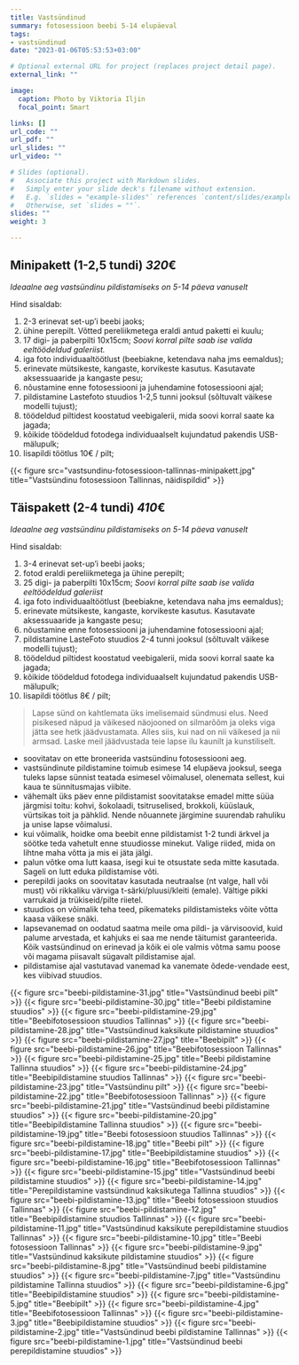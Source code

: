 ```yaml
---
title: Vastsündinud
summary: fotosessioon beebi 5-14 elupäeval
tags:
- vastsündinud
date: "2023-01-06T05:53:53+03:00"

# Optional external URL for project (replaces project detail page).
external_link: ""

image:
  caption: Photo by Viktoria Iljin
  focal_point: Smart

links: []
url_code: ""
url_pdf: ""
url_slides: ""
url_video: ""

# Slides (optional).
#   Associate this project with Markdown slides.
#   Simply enter your slide deck's filename without extension.
#   E.g. `slides = "example-slides"` references `content/slides/example-slides.md`.
#   Otherwise, set `slides = ""`.
slides: ""
weight: 3

---
```

## Minipakett (1-2,5 tundi) *320*€ 

_Ideaalne aeg vastsündinu pildistamiseks on 5-14 päeva vanuselt_

Hind sisaldab:
1. 2-3 erinevat set-up’i beebi jaoks;
2. ühine perepilt. Võtted pereliikmetega eraldi antud paketti ei kuulu;
3. 17 digi- ja paberpilti 10x15cm; _Soovi korral pilte saab ise valida eeltöödeldud galeriist._
4. iga foto individuaaltöötlust (beebiakne, ketendava naha jms eemaldus);
5. erinevate mütsikeste, kangaste, korvikeste kasutus. Kasutavate aksessuaaride ja kangaste pesu;
6. nõustamine enne fotosessiooni ja juhendamine fotosessiooni ajal;
7. pildistamine Lastefoto stuudios 1-2,5 tunni jooksul (sõltuvalt väikese modelli tujust);
8. töödeldud piltidest koostatud veebigalerii, mida soovi korral saate ka jagada;
9. kõikide töödeldud fotodega individuaalselt kujundatud pakendis USB-mälupulk;
10. lisapildi töötlus 10€ / pilt;

{{< figure src="vastsundinu-fotosessioon-tallinnas-minipakett.jpg" title="Vastsündinu fotosessioon Tallinnas, näidispildid" >}}

## Täispakett (2-4 tundi) *410*€ 

_Ideaalne aeg vastsündinu pildistamiseks on 5-14 päeva vanuselt_

Hind sisaldab:
1. 3-4 erinevat set-up’i beebi jaoks;
2. fotod eraldi pereliikmetega ja ühine perepilt;
3. 25 digi- ja paberpilti 10x15cm; *Soovi korral pilte saab ise valida eeltöödeldud galeriist*
4. iga foto individuaaltöötlust (beebiakne, ketendava naha jms eemaldus);
5. erinevate mütsikeste, kangaste, korvikeste kasutus. Kasutavate aksessuaaride ja kangaste pesu;
6. nõustamine enne fotosessiooni ja juhendamine fotosessiooni ajal;
7. pildistamine LasteFoto stuudios 2-4 tunni jooksul (sõltuvalt väikese modelli tujust);
8. töödeldud piltidest koostatud veebigalerii, mida soovi korral saate ka jagada;
9. kõikide töödeldud fotodega individuaalselt kujundatud pakendis USB-mälupulk;
10. lisapildi töötlus 8€ / pilt;

> Lapse sünd on kahtlemata üks imelisemaid sündmusi elus. Need pisikesed näpud ja väikesed näojooned on silmarõõm ja oleks viga jätta see hetk jäädvustamata. Alles siis, kui nad on nii väikesed ja nii armsad. Laske meil jäädvustada teie lapse ilu kaunilt ja kunstiliselt.

- soovitatav on ette broneerida vastsündinu fotosessiooni aeg.
- vastsündinute pildistamine toimub esimese 14 elupäeva jooksul, seega tuleks lapse sünnist teatada esimesel võimalusel, olenemata sellest, kui kaua te sünnitusmajas viibite.
- vähemalt üks päev enne pildistamist soovitatakse emadel mitte süüa järgmisi toitu: kohvi, šokolaadi, tsitruselised, brokkoli, küüslauk, vürtsikas toit ja pähklid. Nende nõuannete järgimine suurendab rahuliku ja unise lapse võimalusi.
- kui võimalik, hoidke oma beebit enne pildistamist 1-2 tundi ärkvel ja söötke teda vahetult enne stuudiosse minekut. Valige riided, mida on lihtne maha võtta ja mis ei jäta jälgi. 
- palun võtke oma lutt kaasa, isegi kui te otsustate seda mitte kasutada. Sageli on lutt eduka pildistamise võti.
- perepildi jaoks on soovitatav kasutada neutraalse (nt valge, hall või must) või rikkaliku värviga t-särki/pluusi/kleiti (emale). Vältige pikki varrukaid ja trükiseid/pilte riietel.
- stuudios on võimalik teha teed, pikemateks pildistamisteks võite võtta kaasa väikese snäki.
- lapsevanemad on oodatud saatma meile oma pildi- ja värvisoovid, kuid palume arvestada, et kahjuks ei saa me nende täitumist garanteerida. Kõik vastsündinud on erinevad ja kõik ei ole valmis võtma samu poose või magama piisavalt sügavalt pildistamise ajal.
- pildistamise ajal vastutavad vanemad ka vanemate õdede-vendade eest, kes viibivad stuudios.

{{< figure src="beebi-pildistamine-31.jpg" title="Vastsündinud beebi pilt" >}}
{{< figure src="beebi-pildistamine-30.jpg" title="Beebi pildistamine stuudios" >}}
{{< figure src="beebi-pildistamine-29.jpg" title="Beebifotosessioon stuudios Tallinnas" >}}
{{< figure src="beebi-pildistamine-28.jpg" title="Vastsündinud kaksikute pildistamine stuudios" >}}
{{< figure src="beebi-pildistamine-27.jpg" title="Beebipilt" >}}
{{< figure src="beebi-pildistamine-26.jpg" title="Beebifotosessioon Tallinnas" >}}
{{< figure src="beebi-pildistamine-25.jpg" title="Beebi pildistamine Tallinna stuudios" >}}
{{< figure src="beebi-pildistamine-24.jpg" title="Beebipildistamine stuudios Tallinnas" >}}
{{< figure src="beebi-pildistamine-23.jpg" title="Vastsündinu pilt" >}}
{{< figure src="beebi-pildistamine-22.jpg" title="Beebifotosessioon Tallinnas" >}}
{{< figure src="beebi-pildistamine-21.jpg" title="Vastsündinud beebi pildistamine stuudios" >}}
{{< figure src="beebi-pildistamine-20.jpg" title="Beebipildistamine Tallinna stuudios" >}}
{{< figure src="beebi-pildistamine-19.jpg" title="Beebi fotosessioon stuudios Tallinnas" >}}
{{< figure src="beebi-pildistamine-18.jpg" title="Beebi pilt" >}}
{{< figure src="beebi-pildistamine-17.jpg" title="Beebipildistamine stuudios" >}}
{{< figure src="beebi-pildistamine-16.jpg" title="Beebifotosessioon Tallinnas" >}}
{{< figure src="beebi-pildistamine-15.jpg" title="Vastsündinud beebi pildistamine stuudios" >}}
{{< figure src="beebi-pildistamine-14.jpg" title="Perepildistamine vastsündinud kaksikutega Tallinna stuudios" >}}
{{< figure src="beebi-pildistamine-13.jpg" title="Beebi fotosessioon stuudios Tallinnas" >}}
{{< figure src="beebi-pildistamine-12.jpg" title="Beebipildistamine stuudios Tallinnas" >}}
{{< figure src="beebi-pildistamine-11.jpg" title="Vastsündinud kaksikute perepildistamine stuudios Tallinnas" >}}
{{< figure src="beebi-pildistamine-10.jpg" title="Beebi fotosessioon Tallinnas" >}}
{{< figure src="beebi-pildistamine-9.jpg" title="Vastsündinud kaksikute pildistamine stuudios" >}}
{{< figure src="beebi-pildistamine-8.jpg" title="Vastsündinud beebi pildistamine stuudios" >}}
{{< figure src="beebi-pildistamine-7.jpg" title="Vastsündinu pildistamine Tallinna stuudios" >}}
{{< figure src="beebi-pildistamine-6.jpg" title="Beebipildistamine stuudios" >}}
{{< figure src="beebi-pildistamine-5.jpg" title="Beebipilt" >}}
{{< figure src="beebi-pildistamine-4.jpg" title="Beebifotosessioon Tallinnas" >}}
{{< figure src="beebi-pildistamine-3.jpg" title="Beebipildistamine stuudios" >}}
{{< figure src="beebi-pildistamine-2.jpg" title="Vastsündinud beebi pildistamine Tallinnas" >}}
{{< figure src="beebi-pildistamine-1.jpg" title="Vastsündinud beebi perepildistamine stuudios" >}}
